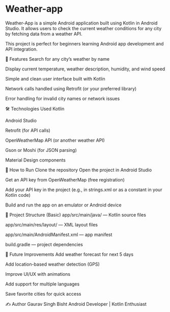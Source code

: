# Weather-app
Weather-App is a simple Android application built using Kotlin in Android Studio. It allows users to check the current weather conditions for any city by fetching data from a weather API.

This project is perfect for beginners learning Android app development and API integration.

📱 Features
Search for any city’s weather by name

Display current temperature, weather description, humidity, and wind speed

Simple and clean user interface built with Kotlin

Network calls handled using Retrofit (or your preferred library)

Error handling for invalid city names or network issues

🛠 Technologies Used
Kotlin

Android Studio

Retrofit (for API calls)

OpenWeatherMap API (or another weather API)

Gson or Moshi (for JSON parsing)

Material Design components

🚀 How to Run
Clone the repository
Open the project in Android Studio

Get an API key from OpenWeatherMap (free registration)

Add your API key in the project (e.g., in strings.xml or as a constant in your Kotlin code)

Build and run the app on an emulator or Android device

📂 Project Structure (Basic)
app/src/main/java/ — Kotlin source files

app/src/main/res/layout/ — XML layout files

app/src/main/AndroidManifest.xml — app manifest

build.gradle — project dependencies

🧰 Future Improvements
Add weather forecast for next 5 days

Add location-based weather detection (GPS)

Improve UI/UX with animations

Add support for multiple languages

Save favorite cities for quick access

✍️ Author
Gaurav Singh Bisht 
Android Developer | Kotlin Enthusiast

